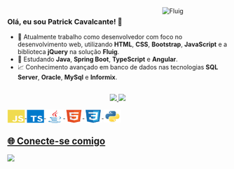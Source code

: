 
<img src="https://github.com/PatrickCavalcant/PatrickCavalcant.github.io/blob/main/img/logo_fluig.png" width="150px" align="right" alt="Fluig" style="max-width: 100%; margin-top: 0;">

  


### Olá, eu sou Patrick Cavalcante! 👋

- 🔭 Atualmente trabalho como desenvolvedor com foco no desenvolvimento web, utilizando **HTML**, **CSS**, **Bootstrap**, **JavaScript** e a biblioteca **jQuery** na solução **Fluig**.  
- 🚀 Estudando **Java**, **Spring Boot**, **TypeScript** e **Angular**.  
- 📈 Conhecimento avançado em banco de dados nas tecnologias **SQL Server**, **Oracle**, **MySql** e **Informix**.



 ##
  <div align="center">
    <a href="https://github.com/PatrickCavalcant">
    <img height="180em" src="https://github-readme-stats.vercel.app/api?username=PatrickCavalcant&show_icons=true&theme=dark&include_all_commits=true&count_private=true"/>
    <img height="180em" src="https://github-readme-stats.vercel.app/api/top-langs/?username=PatrickCavalcant&layout=compact&langs_count=7&theme=dark"/>
  </div>
  
  <div style="display: inline_block"><br>
    <img align="center" alt="PC-Js" height="30" width="40" src="https://raw.githubusercontent.com/devicons/devicon/master/icons/javascript/javascript-plain.svg">
    <img align="center" alt="PC-Ts" height="30" width="40" src="https://raw.githubusercontent.com/devicons/devicon/master/icons/typescript/typescript-plain.svg">
    <img align="center" alt="PC-Java" height="30" width="40" src="https://raw.githubusercontent.com/devicons/devicon/master/icons/java/java-original.svg">
    <img align="center" alt="PC-HTML" height="30" width="40" src="https://raw.githubusercontent.com/devicons/devicon/master/icons/html5/html5-original.svg">
    <img align="center" alt="PC-CSS" height="30" width="40" src="https://raw.githubusercontent.com/devicons/devicon/master/icons/css3/css3-original.svg">
    <img align="center" alt="PC-Python" height="30" width="40" src="https://raw.githubusercontent.com/devicons/devicon/master/icons/python/python-original.svg">
  </div>
  
  ## 🌐 Conecte-se comigo
  <p>
    <a href="https://www.linkedin.com/in/patrick-cavalcante-moraes-a95635179/" target="_blank">
      <img src="https://img.shields.io/badge/LinkedIn-0A66C2?logo=linkedin&logoColor=white" />
    </a>
  </p>





